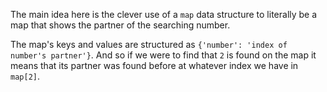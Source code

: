 The main idea here is the clever use of a `map` data structure to literally be a map that shows the partner of
the searching number.

The map's keys and values are structured as `{'number': 'index of number's partner'}`.
And so if we were to find that `2` is found on the map it means that its partner was found before at whatever
index we have in `map[2]`.
